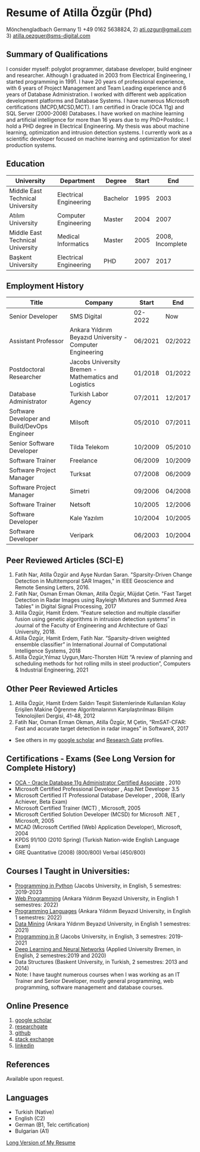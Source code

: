 # Resume of Atilla Özgür (Phd)

Mönchengladbach Germany 1) +49 0162 5638824, 2) ati.ozgur@gmail.com  3) atilla.oezguer@sms-digital.com

## Summary of Qualifications

I consider myself: polyglot programmer, database developer,  build engineer and researcher. Although I graduated in 2003 from Electrical Engineering, I started programming in 1991. 
I have 20  years of professional experience, with 6 years of Project Management and Team Leading experience and 6 years of Database Administration. I worked with different web application development platforms and Database Systems. 
I have numerous Microsoft certifications (MCPD,MCSD,MCT). 
I am certified in Oracle (OCA 11g) and SQL Server (2000-2008) Databases. I have worked on machine learning and artificial intelligence for more than 16 years due to my PhD+Postdoc. 
I hold a PHD degree in Electrical Engineering. 
My thesis was about machine learning, optimization and intrusion detection systems. 
I currently work as a scientific developer focused on machine learning and optimization for steel production systems.

## Education


| University                       | Department             | Degree   | Start | End  |
|----------------------------------|------------------------|----------|-------|------|
| Middle East Technical University | Electrical Engineering | Bachelor | 1995  | 2003 |
| Atılım University                | Computer Engineering   | Master   | 2004  | 2007 |
| Middle East Technical University | Medical Informatics    | Master   | 2005  | 2008, Incomplete |
| Başkent University               | Electrical Engineering | PHD      | 2007  | 2017 |


## Employment History

| Title             | Company     | Start   | End |
|-------------------|-------------|---------|-----|
| Senior Developer  | SMS Digital | 02-2022 | Now |
| Assistant Professor | Ankara Yıldırım Beyazıd University - Computer Engineering | 06/2021| 02/2022 |
| Postdoctoral Researcher  | Jacobs University Bremen - Mathematics and Logistics| 01/2018 | 01/2022 |
| Database Administrator  | Turkish Labor Agency | 07/2011 | 12/2017 |
| Software Developer and Build/DevOps Engineer  | Milsoft | 05/2010 | 07/2011 |
| Senior Software Developer  | Tilda Telekom | 10/2009 | 05/2010 |
| Software Trainer  | Freelance | 06/2009 | 10/2009 |
| Software Project Manager  | Turksat | 07/2008 | 06/2009 |
| Software Project Manager  | Simetri | 09/2006 | 04/2008 |
| Software Trainer  | Netsoft | 10/2005 | 12/2006 |
| Software Developer  | Kale Yazılım | 10/2004 | 10/2005 |
| Software Developer  | Veripark | 06/2003 | 10/2004 |



## Peer Reviewed Articles (SCI-E)

1. Fatih Nar, Atilla Özgür and Ayşe Nurdan Saran. "Sparsity-Driven Change Detection in Multitemporal SAR Images," in IEEE Geoscience and Remote Sensing Letters,  2016.
2. Fatih Nar, Osman Erman Okman, Atilla Özgür, Müjdat Çetin.  "Fast Target Detection in Radar Images using Rayleigh Mixtures and Summed Area Tables" in Digital Signal Processing, 2017
3. Atilla Özgür, Hamit Erdem. “Feature selection and multiple classifier fusion using genetic algorithms in intrusion detection systems” in Journal of the Faculty of Engineering and Architecture of Gazi University,  2018.
4. Atilla Özgür, Hamit Erdem, Fatih Nar.  “Sparsity-driven weighted ensemble classifier” in International Journal of Computational Intelligence Systems, 2018
5. Atilla Özgür,Yılmaz Uygun,Marc-Thorsten Hütt “A review of planning and scheduling methods for hot rolling mills in steel production”, Computers & Industrial Engineering, 2021

## Other Peer Reviewed Articles

1. Atilla Özgür, Hamit Erdem  Saldırı Tespit Sistemlerinde Kullanılan Kolay Erişilen Makine Öğrenme Algoritmalarının Karşılaştırılması Bilişim Teknolojileri Dergisi, 41-48, 2012
2. Fatih Nar, Osman Erman Okman, Atilla Özgür, M Çetin, “RmSAT-CFAR: Fast and accurate target detection in radar images” in SoftwareX, 2017

- See others in my [google scholar](https://scholar.google.com.tr/citations?user=Q9ll-kcAAAAJ&hl=en) and [Research Gate](https://www.researchgate.net/profile/Atilla_Oezguer) profiles.

## Certifications - Exams (See Long Version for Complete History)

* [OCA - Oracle Database 11g Administrator Certified Associate](certificates/Oracle-Database-11g-Administrator-Certified-Associate.pdf) , 2010
* Microsoft Certified Professional  Developer  , Asp.Net Developer 3.5
* Microsoft Certified IT Professional  Database Developer , 2008, (Early Achiever, Beta Exam)
* Microsoft Certified Trainer (MCT) , Microsoft, 2005
* Microsoft Certified Solution Developer (MCSD) for Microsoft .NET , Microsoft, 2005
* MCAD (Microsoft Certified (Web) Application Developer), Microsoft, 2004
* KPDS 91/100 (2010 Spring) (Turkish Nation-wide English Language Exam)
* GRE Quantitative (2008) (800/800) Verbal (450/800)

## Courses I Taught in Universities:

* [Programming in Python](https://github.com/ati-ozgur/course-python) (Jacobs University, in English, 5 semestres: 2019-2023
* [Web Programming](https://github.com/ati-ozgur/course-web-programming) (Ankara Yıldırım Beyazıd University, in English 1 semestres: 2022)
* [Programming Languages](https://github.com/ati-ozgur/course-programming-languages) (Ankara Yıldırım Beyazıd University, in English 1 semestres: 2022)
* [Data Mining](https://github.com/ati-ozgur/course-data-mining) (Ankara Yıldırım Beyazıd University, in English 1 semestres: 2021)
* [Programming in R](https://github.com/ati-ozgur/course-r-programming) (Jacobs University, in English, 3 semestres: 2019-2021
* [Deep Learning and Neural Networks](https://github.com/ati-ozgur/course-nn-deep-learning) (Applied University Bremen, in English, 2 semestres:2019 and 2020)
* Data Structures (Baskent University, in Turkish, 2 semestres: 2013 and 2014)
* Note: I have taught numerous courses when I was working as an IT Trainer and Senior Developer, mostly general programming, web programming, software management and database courses. 

## Online Presence
1. [google scholar](https://scholar.google.com.tr/citations?user=Q9ll-kcAAAAJ&hl=en)
2. [researchgate](https://www.researchgate.net/profile/Atilla_Oezguer)
3. [github](https://github.com/ati-ozgur)
4. [stack exchange](http://stackexchange.com/users/18290/atilla-ozgur?tab=reputation)
5. [linkedin](http://www.linkedin.com/in/atiozgur)

## References
Available upon request.

## Languages

- Turkish (Native)
- English (C2)
- German (B1, Telc certification)
- Bulgarian (A1)

[Long Version of My Resume](https://docs.google.com/document/d/1sJCHMVFrh0yWYBo6lHNOUm1UgHN2dsGzuYlK8a2rhK8/edit?usp=drive_link)
